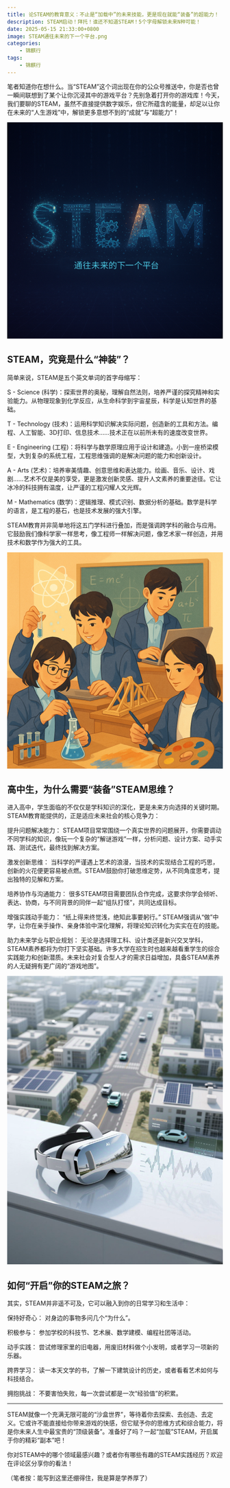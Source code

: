 ```yaml
---
title: 论STEAM的教育意义：不止是“加载中”的未来技能，更是现在就能“装备”的超能力！
description: STEAM启动！拜托！谁还不知道STEAM！5个字母解锁未来N种可能！
date: 2025-05-15 21:33:00+0800
image: STEAM通往未来的下一个平台.png
categories:
    - 锦麒行
tags:
    - 锦麒行
---
```


笔者知道你在想什么。当“STEAM”这个词出现在你的公众号推送中，你是否也曾一瞬间联想到了某个让你沉浸其中的游戏平台？先别急着打开你的游戏库！今天，我们要聊的STEAM，虽然不直接提供数字娱乐，但它所蕴含的能量，却足以让你在未来的“人生游戏”中，解锁更多意想不到的“成就”与“超能力”！

![](STEAM通往未来的下一个平台.png)

## STEAM，究竟是什么“神装”？

简单来说，STEAM是五个英文单词的首字母缩写：

S - Science (科学)：探索世界的奥秘，理解自然法则，培养严谨的探究精神和实验能力。从物理现象到化学反应，从生命科学到宇宙星辰，科学是认知世界的基础。

T - Technology (技术)：运用科学知识解决实际问题，创造新的工具和方法。编程、人工智能、3D打印、信息技术……技术正在以前所未有的速度改变世界。

E - Engineering (工程)：将科学与数学原理应用于设计和建造。小到一座桥梁模型，大到复杂的系统工程，工程思维强调的是解决问题的能力和创新设计。

A - Arts (艺术)：培养审美情趣、创意思维和表达能力。绘画、音乐、设计、戏剧……艺术不仅是美的享受，更是激发创新灵感、提升人文素养的重要途径。它让冰冷的科技拥有温度，让严谨的工程闪耀人文光辉。

M - Mathematics (数学)：逻辑推理、模式识别、数据分析的基础。数学是科学的语言，是工程的基石，也是技术发展的强大引擎。

STEAM教育并非简单地将这五门学科进行叠加，而是强调跨学科的融合与应用。它鼓励我们像科学家一样思考，像工程师一样解决问题，像艺术家一样创造，并用技术和数学作为强大的工具。

![](STEAM1.png)

## 高中生，为什么需要“装备”STEAM思维？

进入高中，学生面临的不仅仅是学科知识的深化，更是未来方向选择的关键时期。STEAM教育能提供的，正是适应未来社会的核心竞争力：

提升问题解决能力： STEAM项目常常围绕一个真实世界的问题展开，你需要调动不同学科的知识，像玩一个复杂的“解谜游戏”一样，分析问题、设计方案、动手实践、测试迭代，最终找到解决方案。

激发创新思维： 当科学的严谨遇上艺术的浪漫，当技术的实现结合工程的巧思，创新的火花便更容易被点燃。STEAM鼓励你打破思维定势，从不同角度思考，提出独特的见解和方案。

培养协作与沟通能力： 很多STEAM项目需要团队合作完成，这要求你学会倾听、表达、协商，与不同背景的同伴一起“组队打怪”，共同达成目标。

增强实践动手能力： “纸上得来终觉浅，绝知此事要躬行。” STEAM强调从“做”中学，让你在亲手操作、亲身体验中深化理解，将理论知识转化为实实在在的技能。

助力未来学业与职业规划： 无论是选择理工科、设计类还是新兴交叉学科，STEAM素养都将为你打下坚实基础。许多大学在招生时也越来越看重学生的综合实践能力和创新潜质。未来社会对复合型人才的需求日益增加，具备STEAM素养的人无疑拥有更广阔的“游戏地图”。

![](STEAM2.png)

## 如何“开启”你的STEAM之旅？

其实，STEAM并非遥不可及，它可以融入到你的日常学习和生活中：

保持好奇心： 对身边的事物多问几个“为什么”。

积极参与： 参加学校的科技节、艺术展、数学建模、编程社团等活动。

动手实践： 尝试修理家里的旧电器，用废旧材料做个小发明，或者学习一项新的乐器。

跨界学习： 读一本天文学的书，了解一下建筑设计的历史，或者看看艺术如何与科技结合。

拥抱挑战： 不要害怕失败，每一次尝试都是一次“经验值”的积累。

---

STEAM就像一个充满无限可能的“沙盒世界”，等待着你去探索、去创造、去定义。它或许不能直接给你带来游戏的快感，但它赋予你的思维方式和综合能力，将是你未来人生中最宝贵的“顶级装备”。准备好了吗？一起“加载”STEAM，开启属于你的精彩“副本”吧！

你对STEAM中的哪个领域最感兴趣？或者你有哪些有趣的STEAM实践经历？欢迎在评论区分享你的看法！

（笔者按：能写到这里还绷得住，我是算是学养厚了）